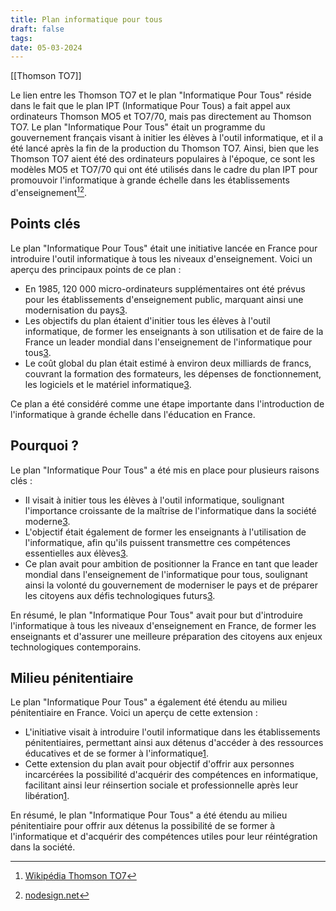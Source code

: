```yaml
---
title: Plan informatique pour tous
draft: false
tags: 
date: 05-03-2024
---
```

[[Thomson TO7]] 

Le lien entre les Thomson TO7 et le plan "Informatique Pour Tous" réside dans le fait que le plan IPT (Informatique Pour Tous) a fait appel aux ordinateurs Thomson MO5 et TO7/70, mais pas directement au Thomson TO7. Le plan "Informatique Pour Tous" était un programme du gouvernement français visant à initier les élèves à l'outil informatique, et il a été lancé après la fin de la production du Thomson TO7. Ainsi, bien que les Thomson TO7 aient été des ordinateurs populaires à l'époque, ce sont les modèles MO5 et TO7/70 qui ont été utilisés dans le cadre du plan IPT pour promouvoir l'informatique à grande échelle dans les établissements d'enseignement[^1][^2].

## Points clés

Le plan "Informatique Pour Tous" était une initiative lancée en France pour introduire l'outil informatique à tous les niveaux d'enseignement. Voici un aperçu des principaux points de ce plan :

- En 1985, 120 000 micro-ordinateurs supplémentaires ont été prévus pour les établissements d'enseignement public, marquant ainsi une modernisation du pays[3](https://www.epi.asso.fr/revue/37/b37p023.htm).
- Les objectifs du plan étaient d'initier tous les élèves à l'outil informatique, de former les enseignants à son utilisation et de faire de la France un leader mondial dans l'enseignement de l'informatique pour tous[3](https://www.epi.asso.fr/revue/37/b37p023.htm).
- Le coût global du plan était estimé à environ deux milliards de francs, couvrant la formation des formateurs, les dépenses de fonctionnement, les logiciels et le matériel informatique[3](https://www.epi.asso.fr/revue/37/b37p023.htm).

Ce plan a été considéré comme une étape importante dans l'introduction de l'informatique à grande échelle dans l'éducation en France.

## Pourquoi ?
Le plan "Informatique Pour Tous" a été mis en place pour plusieurs raisons clés :

- Il visait à initier tous les élèves à l'outil informatique, soulignant l'importance croissante de la maîtrise de l'informatique dans la société moderne[3](https://edutice.hal.science/edutice-00276158/file/h85ipt.htm).
- L'objectif était également de former les enseignants à l'utilisation de l'informatique, afin qu'ils puissent transmettre ces compétences essentielles aux élèves[3](https://edutice.hal.science/edutice-00276158/file/h85ipt.htm).
- Ce plan avait pour ambition de positionner la France en tant que leader mondial dans l'enseignement de l'informatique pour tous, soulignant ainsi la volonté du gouvernement de moderniser le pays et de préparer les citoyens aux défis technologiques futurs[3](https://edutice.hal.science/edutice-00276158/file/h85ipt.htm).

En résumé, le plan "Informatique Pour Tous" avait pour but d'introduire l'informatique à tous les niveaux d'enseignement en France, de former les enseignants et d'assurer une meilleure préparation des citoyens aux enjeux technologiques contemporains.

## Milieu pénitentiaire
Le plan "Informatique Pour Tous" a également été étendu au milieu pénitentiaire en France. Voici un aperçu de cette extension :

- L'initiative visait à introduire l'outil informatique dans les établissements pénitentiaires, permettant ainsi aux détenus d'accéder à des ressources éducatives et de se former à l'informatique[1](https://fr.wikipedia.org/wiki/Plan_informatique_pour_tous).
- Cette extension du plan avait pour objectif d'offrir aux personnes incarcérées la possibilité d'acquérir des compétences en informatique, facilitant ainsi leur réinsertion sociale et professionnelle après leur libération[1](https://fr.wikipedia.org/wiki/Plan_informatique_pour_tous).

En résumé, le plan "Informatique Pour Tous" a été étendu au milieu pénitentiaire pour offrir aux détenus la possibilité de se former à l'informatique et d'acquérir des compétences utiles pour leur réintégration dans la société.

[^1]: [Wikipédia Thomson TO7](https://fr.wikipedia.org/wiki/Thomson_TO7)
[^2]: [nodesign.net](https://www.nodesign.net/blog/plan-informatique-pour-tous-ipt-saudade-du-futur/) 